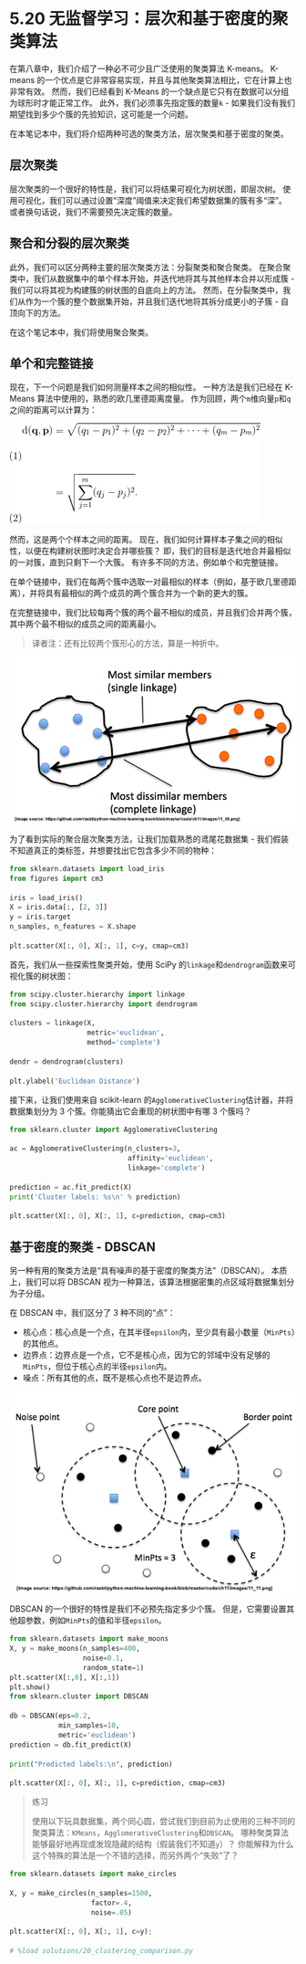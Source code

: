# 5.20 无监督学习：层次和基于密度的聚类算法

在第八章中，我们介绍了一种必不可少且广泛使用的聚类算法 K-means。 K-means 的一个优点是它非常容易实现，并且与其他聚类算法相比，它在计算上也非常有效。 然而，我们已经看到 K-Means 的一个缺点是它只有在数据可以分组为球形时才能正常工作。 此外，我们必须事先指定簇的数量`k` - 如果我们没有我们期望找到多少个簇的先验知识，这可能是一个问题。

在本笔记本中，我们将介绍两种可选的聚类方法，层次聚类和基于密度的聚类。

## 层次聚类

层次聚类的一个很好的特性是，我们可以将结果可视化为树状图，即层次树。 使用可视化，我们可以通过设置“深度”阈值来决定我们希望数据集的簇有多“深”。 或者换句话说，我们不需要预先决定簇的数量。

## 聚合和分裂的层次聚类

此外，我们可以区分两种主要的层次聚类方法：分裂聚类和聚合聚类。 在聚合聚类中，我们从数据集中的单个样本开始，并迭代地将其与其他样本合并以形成簇 - 我们可以将其视为构建簇的树状图的自底向上的方法。
然而，在分裂聚类中，我们从作为一个簇的整个数据集开始，并且我们迭代地将其拆分成更小的子簇 - 自顶向下的方法。

在这个笔记本中，我们将使用聚合聚类。

## 单个和完整链接

现在，下一个问题是我们如何测量样本之间的相似性。 一种方法是我们已经在 K-Means 算法中使用的，熟悉的欧几里德距离度量。 作为回顾，两个`m`维向量`p`和`q`之间的距离可以计算为：

![](../img/tex7.gif)

然而，这是两个个样本之间的距离。 现在，我们如何计算样本子集之间的相似性，以便在构建树状图时决定合并哪些簇？ 即，我们的目标是迭代地合并最相似的一对簇，直到只剩下一个大簇。 有许多不同的方法，例如单个和完整链接。

在单个链接中，我们在每两个簇中选取一对最相似的样本（例如，基于欧几里德距离），并将具有最相似的两个成员的两个簇合并为一个新的更大的簇。

在完整链接中，我们比较每两个簇的两个最不相似的成员，并且我们合并两个簇，其中两个最不相似的成员之间的距离最小。

> 译者注：还有比较两个簇形心的方法，算是一种折中。

![](../img/clustering-linkage.png)

为了看到实际的聚合层次聚类方法，让我们加载熟悉的鸢尾花数据集 - 我们假装不知道真正的类标签，并想要找出它包含多少不同的物种：

```py
from sklearn.datasets import load_iris
from figures import cm3

iris = load_iris()
X = iris.data[:, [2, 3]]
y = iris.target
n_samples, n_features = X.shape

plt.scatter(X[:, 0], X[:, 1], c=y, cmap=cm3)
```

首先，我们从一些探索性聚类开始，使用 SciPy 的`linkage`和`dendrogram`函数来可视化簇的树状图：

```py
from scipy.cluster.hierarchy import linkage
from scipy.cluster.hierarchy import dendrogram

clusters = linkage(X, 
                   metric='euclidean',
                   method='complete')

dendr = dendrogram(clusters)

plt.ylabel('Euclidean Distance')
```

接下来，让我们使用来自 scikit-learn 的`AgglomerativeClustering`估计器，并将数据集划分为 3 个簇。你能猜出它会重现的树状图中有哪 3 个簇吗？

```py
from sklearn.cluster import AgglomerativeClustering

ac = AgglomerativeClustering(n_clusters=3,
                             affinity='euclidean',
                             linkage='complete')

prediction = ac.fit_predict(X)
print('Cluster labels: %s\n' % prediction)

plt.scatter(X[:, 0], X[:, 1], c=prediction, cmap=cm3)
```

## 基于密度的聚类 - DBSCAN

另一种有用的聚类方法是“具有噪声的基于密度的聚类方法”（DBSCAN）。 本质上，我们可以将 DBSCAN 视为一种算法，该算法根据密集的点区域将数据集划分为子分组。

在 DBSCAN 中，我们区分了 3 种不同的“点”：

+   核心点：核心点是一个点，在其半径`epsilon`内，至少具有最小数量（`MinPts`）的其他点。
+   边界点：边界点是一个点，它不是核心点，因为它的邻域中没有足够的`MinPts`，但位于核心点的半径`epsilon`内。
+   噪点：所有其他的点，既不是核心点也不是边界点。

![](../img/dbscan.png)

DBSCAN 的一个很好的特性是我们不必预先指定多少个簇。 但是，它需要设置其他超参数，例如`MinPts`的值和半径`epsilon`。

```py
from sklearn.datasets import make_moons
X, y = make_moons(n_samples=400,
                  noise=0.1,
                  random_state=1)
plt.scatter(X[:,0], X[:,1])
plt.show()
from sklearn.cluster import DBSCAN

db = DBSCAN(eps=0.2,
            min_samples=10,
            metric='euclidean')
prediction = db.fit_predict(X)

print("Predicted labels:\n", prediction)

plt.scatter(X[:, 0], X[:, 1], c=prediction, cmap=cm3)
```

> 练习
> 
> 使用以下玩具数据集，两个同心圆，尝试我们到目前为止使用的三种不同的聚类算法：`KMeans`，`AgglomerativeClustering`和`DBSCAN`。 哪种聚类算法能够最好地再现或发现隐藏的结构（假装我们不知道`y`）？ 你能解释为什么这个特殊的算法是一个不错的选择，而另外两个“失败”了？

```py
from sklearn.datasets import make_circles

X, y = make_circles(n_samples=1500, 
                    factor=.4, 
                    noise=.05)

plt.scatter(X[:, 0], X[:, 1], c=y);

# %load solutions/20_clustering_comparison.py
```
